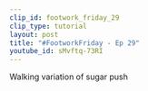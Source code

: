 ```yaml
---
clip_id: footwork_friday_29
clip_type: tutorial
layout: post
title: "#FootworkFriday - Ep 29"
youtube_id: sMvftq-73RI
---
```


Walking variation of sugar push